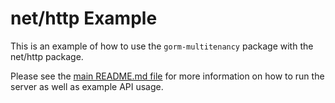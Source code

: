 # net/http Example

This is an example of how to use the `gorm-multitenancy` package with the net/http package.

Please see the [main README.md file](../README.md) for more information on how to run the server as well as example API usage.
